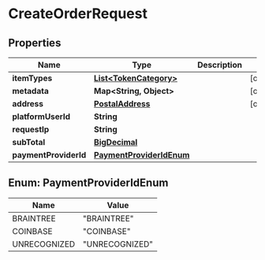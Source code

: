 

# CreateOrderRequest

## Properties

Name | Type | Description | Notes
------------ | ------------- | ------------- | -------------
**itemTypes** | [**List&lt;TokenCategory&gt;**](TokenCategory.md) |  |  [optional]
**metadata** | **Map&lt;String, Object&gt;** |  |  [optional]
**address** | [**PostalAddress**](PostalAddress.md) |  |  [optional]
**platformUserId** | **String** |  | 
**requestIp** | **String** |  | 
**subTotal** | [**BigDecimal**](BigDecimal.md) |  | 
**paymentProviderId** | [**PaymentProviderIdEnum**](#PaymentProviderIdEnum) |  | 



## Enum: PaymentProviderIdEnum

Name | Value
---- | -----
BRAINTREE | &quot;BRAINTREE&quot;
COINBASE | &quot;COINBASE&quot;
UNRECOGNIZED | &quot;UNRECOGNIZED&quot;



